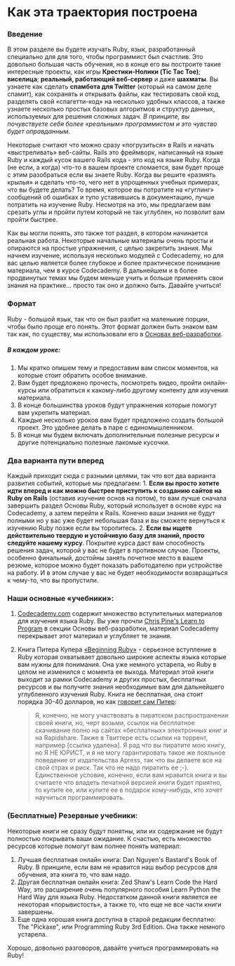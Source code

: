 # Как эта траектория построена

### Введение

В этом разделе вы будете изучать Ruby, язык, разработанный специально для для того, чтобы программист был счастлив. Это довольно большая часть обучения, но в конце его вы построите такие интересные проекты, как игры **Крестики-Нолики (Tic Tac Toe)**; **виселица**; **реальный, работающий веб-сервер** и даже **шахматы**.
Вы узнаете как сделать **спамбота для Twitter** (который на самом деле спамит), как сохранять и открывать файлы, как тестировать свой код, разделять свой «спагетти-код» на несколько удобных классов, а также узнаете несколько простых базовых алгоритмов и структур данных, используемых для решения сложных задач. _В принципе, вы почувствуете себя более «реальным» программистом и это чувство будет оправданным_.

Некоторые считают что можно сразу «погрузиться» в Rails и начать «выстреливать» веб-сайты. Rails это фреймворк, написанный на языке Ruby и каждый кусок вашего Rails кода - это код на языке Ruby. Когда (не если, а когда) что-то в вашем проекте сломается, вам будет проще с этим разобраться если вы знаете Ruby. Когда вы решите «размять крылья» и сделать что-то, чего нет в упрощенных учебных примерах, что вы будете делать? То время, которое вы потратите на «гуглинг» сообщений об ошибках и тупо уставившись в документацию, лучше потратить на изучение Ruby. Несмотря на это, мы предлагаем вам срезать углы и пройти путем который не так углублен, но позволит вам пройти быстрее.

Как вы могли понять, это также тот раздел, в котором начинается реальная работа. Некоторые начальные материалы очень просты и опираются на простые упражнения, с целью закрепить знания. Мы начнем изучение, используя несколько модулей с Codecademy, но для вас целью является более глубокое и более практическое понимание материала, чем в курсе Codecademy. В дальнейшем и в более продвинутых темах мы будем меньше учить и больше применять свои знания на практике… просто так оно и должно быть. Давайте учиться!

### Формат

Ruby - большой язык, так что он был разбит на маленькие порции, чтобы было проще его понять. Этот формат должен быть знаком вам так как, по существу, мы использовали его в [Основах веб-разработки](/basics-of-web-development).

##### В каждом уроке:

1.  Мы кратко опишем тему и предоставим вам список моментов, на которые стоит обратить особое внимание.
2.  Вам будет предложено прочесть, посмотреть видео, пройти онлайн-курсы или обратиться к какому-либо другому контенту для изучения материала.
3.  В конце большинства уроков будут упражнения которые помогут вам укрепить материал.
4.  Каждые несколько уроков вам будет предложено создать большой проект. Это удобнее делать в паре с единомышленником.
5.  В конце мы будем включать дополнительные полезные ресурсы и другие потенциально полезные лакомые кусочки.

### Два варианта пути вперед

Каждый приходит сюда с разными целями, так что вот два варианта развития событий, которые мы предлагаем: 1. **Если вы просто хотите идти вперед и как можно быстрее приступить к созданию сайтов на Ruby on Rails** (оставив изучение основ на потом), то вам лучше сначала завершить раздел Основы Ruby, который использует в основе курс на Codecademy, а затем перейти к Rails. Конечно ваши знания не будут полными но у вас уже будет небольшая база и вы сможете вернуться к изучению Ruby позже если вы торопитесь. 2. **Если вы ищете действительно твердую и устойчивую базу для знаний, просто следуйте нашему курсу**. Покрытие курса даст вам способность решения задач, которой у вас не будет в противном случае. Проекты, особенно финальный, достойны занять почетное место в вашем резюме, которое можно будет показать работодателю при устройстве на работу. И в этом случае у вас не будет необходимости возвращаться к чему-то, что вы пропустили.

### Наши основные «учебники»:

1. [Codecademy.com](http://www.codecademy.com/tracks/ruby) содержит множество вступительных материалов для изучения языка Ruby. Вы уже прочли [Chris Pine's Learn to Program](http://www.shokhirev.com/mikhail/ruby/ltp/title.html) в секции Основы веб-разработки, материал Codecademy перекрывает этот материал и углубляет те знания.

2. Книга Питера Купера [«Beginning Ruby»](http://beginningruby.org/) - серьезное вступление в Ruby которая охватывает довольно широкие аспекты языка которые вам нужны для понимания. Она уже немного устарела, но Ruby в целом не изменился с момента ее выхода. Материал этой книги выходит за рамки Codecademy и других простых, бесплатных ресурсов и вы получите знания необходимые вам для дальнейшего углубленного изучения Ruby. Книга не бесплатная, она стоит порядка 30-40 долларов, но как [говорит сам Питер](http://beginningruby.org/):
   > Я, конечно, не могу участвовать в пиратском распространении своей книги, но, черт возьми, ссылок на бесплатное скачивание полно на сайтах «бесплатных» электронных книг и на Rapidshare. Также в Твиттере есть ссылки на торрент, например [ссылка удалена]. Я рад что вы пиратите мою книгу, но Я НЕ ЮРИСТ, и я не могу гарантировать такое же лояльное поведение от издательства Apress, так что вы делаете все на свой страх и риск. Так что не надо пиратить ее ;-). Единственное условие, конечно, если вам нравится книга и вы считаете что владеть печатной версией книги будет приятно, то купите ее, или купите ее в подарок кому-нибудь, кто хочет научиться программировать.

### (Бесплатные) Резервные учебники:

Некоторые книги не сразу будут понятны, или их содержание не будут полностью покрывать ваши ожидание. К счастью, есть множество ресурсов которые помогут вам полнее понять материал:

1.  Лучшая бесплатная онлайн книга: Dan Nguyen's Bastard's Book of Ruby. В принципе, если вам не нравится наш выбор ресурсов для обучения, эта книга то, что вам надо.
2.  Другая бесплатная онлайн книга: Zed Shaw's Learn Code the Hard Way, это расширение очень популярного пособия Learn Python the Hard Way для языка Ruby. Недостатком данной книги является ее некоторая «порывистость», а также то, что еще не все части книги завершены.
3.  Еще одна хорошая книга доступна в старой редакции бесплатно: The "Pickaxe", или Programming Ruby 3rd Edition. Она также немного устарела.

Хорошо, довольно разговоров, давайте учиться программировать на Ruby!
